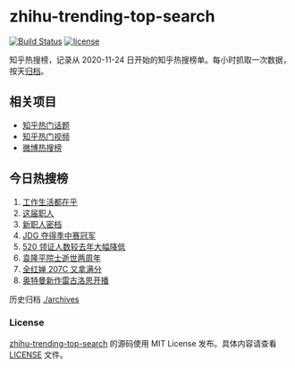 # zhihu-trending-top-search

[![Build Status](https://github.com/justjavac/zhihu-trending-top-search/workflows/ci/badge.svg?branch=main)](https://github.com/justjavac/zhihu-trending-top-search/actions)
[![license](https://img.shields.io/github/license/justjavac/zhihu-trending-top-search)](https://github.com/justjavac/zhihu-trending-top-search/blob/main/LICENSE)

知乎热搜榜，记录从 2020-11-24 日开始的知乎热搜榜单。每小时抓取一次数据，按天[归档](./archives)。

## 相关项目

- [知乎热门话题](https://github.com/justjavac/zhihu-trending-hot-questions)
- [知乎热门视频](https://github.com/justjavac/zhihu-trending-hot-video)
- [微博热搜榜](https://github.com/justjavac/weibo-trending-hot-search)

## 今日热搜榜

<!-- BEGIN -->
<!-- 最后更新时间 Mon May 22 2023 18:07:37 GMT+0800 (China Standard Time) -->

1. [工作生活都在乎](https://www.zhihu.com/search?q=%E5%B7%A5%E4%BD%9C%E7%94%9F%E6%B4%BB%E9%83%BD%E5%9C%A8%E4%B9%8E%20)
1. [这届职人](https://www.zhihu.com/search?q=%E8%BF%99%E5%B1%8A%E8%81%8C%E4%BA%BA%20)
1. [新职人密档](https://www.zhihu.com/search?q=%E6%96%B0%E8%81%8C%E4%BA%BA%E5%AF%86%E6%A1%A3)
1. [JDG 夺得季中赛冠军](https://www.zhihu.com/search?q=JDG%20%E5%A4%BA%E5%BE%97%E5%AD%A3%E4%B8%AD%E8%B5%9B%E5%86%A0%E5%86%9B)
1. [520 领证人数较去年大幅降低](https://www.zhihu.com/search?q=520%20%E9%A2%86%E8%AF%81%E4%BA%BA%E6%95%B0%E8%BE%83%E5%8E%BB%E5%B9%B4%E5%A4%A7%E5%B9%85%E9%99%8D%E4%BD%8E)
1. [袁隆平院士逝世两周年](https://www.zhihu.com/search?q=%E8%A2%81%E9%9A%86%E5%B9%B3%E9%99%A2%E5%A3%AB%E9%80%9D%E4%B8%96%E4%B8%A4%E5%91%A8%E5%B9%B4)
1. [全红婵 207C 又拿满分](https://www.zhihu.com/search?q=%E5%85%A8%E7%BA%A2%E5%A9%B5%20207C%20%E5%8F%88%E6%8B%BF%E6%BB%A1%E5%88%86)
1. [奥特曼新作雷古洛思开播](https://www.zhihu.com/search?q=%E5%A5%A5%E7%89%B9%E6%9B%BC%E6%96%B0%E4%BD%9C%E9%9B%B7%E5%8F%A4%E6%B4%9B%E6%80%9D%E5%BC%80%E6%92%AD)

<!-- END -->

历史归档 [./archives](./archives)

### License

[zhihu-trending-top-search](https://github.com/justjavac/zhihu-trending-top-search) 的源码使用 MIT License
发布。具体内容请查看 [LICENSE](./LICENSE) 文件。
